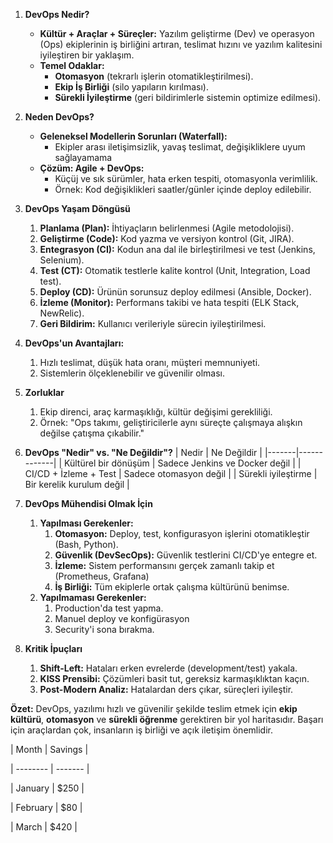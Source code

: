 1. **DevOps Nedir?**
	- **Kültür + Araçlar + Süreçler:** Yazılım geliştirme (Dev) ve operasyon (Ops) ekiplerinin iş birliğini artıran, teslimat hızını ve yazılım kalitesini iyileştiren bir yaklaşım.
	- **Temel Odaklar:**
		- **Otomasyon** (tekrarlı işlerin otomatikleştirilmesi).
		- **Ekip İş Birliği** (silo yapıların kırılması).
		- **Sürekli İyileştirme** (geri bildirimlerle sistemin optimize edilmesi).

2. **Neden DevOps?**
	- **Geleneksel Modellerin Sorunları (Waterfall):**
		- Ekipler arası iletişimsizlik, yavaş teslimat, değişikliklere uyum sağlayamama
	- **Çözüm: Agile + DevOps:**
		- Küçüj ve sık sürümler, hata erken tespiti, otomasyonla verimlilik.
		- Örnek: Kod değişiklikleri saatler/günler içinde deploy edilebilir.

3. **DevOps Yaşam Döngüsü**
	1. **Planlama (Plan):** İhtiyaçların belirlenmesi (Agile metodolojisi).
	2. **Geliştirme (Code):** Kod yazma ve versiyon kontrol (Git, JIRA).
	3. **Entegrasyon (CI):** Kodun ana dal ile birleştirilmesi ve test (Jenkins, Selenium).
	4. **Test (CT):** Otomatik testlerle kalite kontrol (Unit, Integration, Load test).
	5. **Deploy (CD):** Ürünün sorunsuz deploy edilmesi (Ansible, Docker).
	6. **İzleme (Monitor):** Performans takibi ve hata tespiti (ELK Stack, NewRelic).
	7. **Geri Bildirim:** Kullanıcı verileriyle sürecin iyileştirilmesi.

4. **DevOps'un Avantajları:**
	1. Hızlı teslimat, düşük hata oranı, müşteri memnuniyeti.
	2. Sistemlerin ölçeklenebilir ve güvenilir olması.

5. **Zorluklar**
	1. Ekip direnci, araç karmaşıklığı, kültür değişimi gerekliliği.
	2. Örnek: "Ops takımı, geliştiricilerle aynı süreçte çalışmaya alışkın değilse çatışma çıkabilir."

6. **DevOps "Nedir" vs. "Ne Değildir"?**
| Nedir | Ne Değildir |
|-------|-------------|
| Kültürel bir dönüşüm | Sadece Jenkins ve Docker değil |
| CI/CD + İzleme + Test | Sadece otomasyon değil |
| Sürekli iyileştirme | Bir kerelik kurulum değil |

7. **DevOps Mühendisi Olmak İçin**
	1. **Yapılması Gerekenler:**
		1. **Otomasyon:** Deploy, test, konfigurasyon işlerini otomatikleştir (Bash, Python).
		2. **Güvenlik (DevSecOps):** Güvenlik testlerini CI/CD'ye entegre et.
		3. **İzleme:** Sistem performansını gerçek zamanlı takip et (Prometheus, Grafana)
		4. **İş Birliği:** Tüm ekiplerle ortak çalışma kültürünü benimse.
	2. **Yapılmaması Gerekenler:**
		1. Production'da test yapma.
		2. Manuel deploy ve konfigürasyon
		3. Security'i sona bırakma.

8. **Kritik İpuçları**
	1. **Shift-Left:** Hataları erken evrelerde (development/test) yakala.
	2. **KISS Prensibi:** Çözümleri basit tut, gereksiz karmaşıklıktan kaçın.
	3. **Post-Modern Analiz:** Hatalardan ders çıkar, süreçleri iyileştir.

**Özet:** DevOps, yazılımı hızlı ve güvenilir şekilde teslim etmek için **ekip kültürü**, **otomasyon** ve **sürekli öğrenme** gerektiren bir yol haritasıdır. Başarı için araçlardan çok, insanların iş birliği ve açık iletişim önemlidir.



| Month    | Savings |

| -------- | ------- |

| January  | $250    |

| February | $80     |

| March    | $420    |